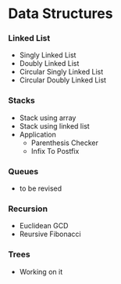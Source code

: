 # Data Structures


### Linked List

*   Singly Linked List
*   Doubly Linked List
*   Circular Singly Linked List
*   Circular Doubly Linked List


### Stacks

*   Stack using array
*   Stack using linked list
*   Application
    - Parenthesis Checker
    - Infix To Postfix


### Queues

*   to be revised


### Recursion

*   Euclidean GCD
*   Reursive Fibonacci


### Trees

*   Working on it
